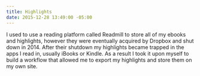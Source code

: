 ```yaml
---
title: Highlights
date: 2015-12-28 13:49:00 -05:00
---
```


I used to use a reading platform called Readmill to store all of my ebooks and highlights, however they were eventually acquired by Dropbox and shut down in 2014. After their shutdown my highlights became trapped in the apps I read in, usually iBooks or Kindle. As a result I took it upon myself to build a workflow that allowed me to export my highlights and store them on my own site.